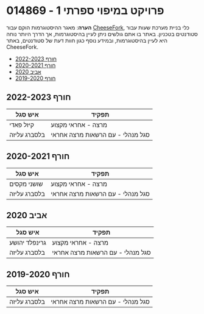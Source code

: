 # 014869 - פרויקט במיפוי ספרתי 1

**הערה**: מאגר ההיסטוגרמות הוקם עבור [CheeseFork](https://cheesefork.cf/), כלי בניית מערכת שעות עבור סטודנטים בטכניון. באתר בו אתם גולשים ניתן לעיין בהיסטוגרמות, אך הדרך היותר נוחה היא לעיין בהיסטוגרמות, ובמידע נוסף כגון חוות דעת של סטודנטים, באתר CheeseFork.

* [חורף 2022-2023](#202201)
* [חורף 2020-2021](#202001)
* [אביב 2020](#201902)
* [חורף 2019-2020](#201901)

<h2 id="202201">חורף 2022-2023</h2>

| איש סגל | תפקיד |
| ---- | ---- |
| קיזל פאדי | מרצה - אחראי מקצוע |
| בלסברג עליזה | סגל מנהלי - עם הרשאות מרצה אחראי |

<h2 id="202001">חורף 2020-2021</h2>

| איש סגל | תפקיד |
| ---- | ---- |
| שושני מקסים | מרצה - אחראי מקצוע |
| בלסברג עליזה | סגל מנהלי - עם הרשאות מרצה אחראי |

<h2 id="201902">אביב 2020</h2>

| איש סגל | תפקיד |
| ---- | ---- |
| גרינפלד יהושע | מרצה - אחראי מקצוע |
| בלסברג עליזה | סגל מנהלי - עם הרשאות מרצה אחראי |

<h2 id="201901">חורף 2019-2020</h2>

| איש סגל | תפקיד |
| ---- | ---- |
| בלסברג עליזה | סגל מנהלי - עם הרשאות מרצה אחראי |

